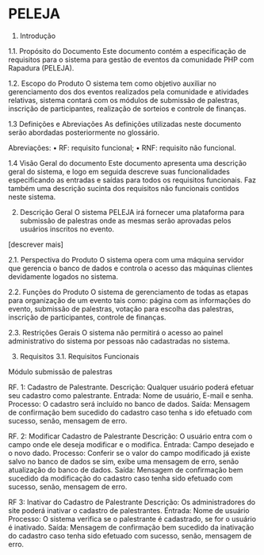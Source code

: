# PELEJA

1. Introdução

1.1. Propósito do Documento
Este documento contém a especificação de requisitos para o sistema para gestão de eventos da comunidade PHP com Rapadura (PELEJA).

1.2. Escopo do Produto
O sistema tem como objetivo auxiliar no gerenciamento dos dos eventos realizados pela comunidade e atividades relativas, sistema contará com os módulos de submissão de palestras, inscrição de participantes, realização de sorteios e controle de finanças.

1.3 Definições e Abreviações
As definições utilizadas neste documento serão abordadas posteriormente no glossário.

Abreviações:
• RF: requisito funcional;
• RNF: requisito não funcional.

1.4 Visão Geral do documento
Este documento apresenta uma descrição geral do sistema, e logo em seguida descreve suas funcionalidades especificando as entradas e saídas para todos os requisitos funcionais. Faz também uma descrição sucinta dos requisitos não funcionais contidos neste sistema.

2. Descrição Geral
O sistema PELEJA irá fornecer uma plataforma para submissão de palestras onde as mesmas serão aprovadas pelos usuários inscritos no evento.

[descrever mais]

2.1. Perspectiva do Produto
O sistema opera com uma máquina servidor que gerencia o banco de dados
e controla o acesso das máquinas clientes devidamente logados no sistema.

2.2. Funções do Produto
O sistema de gerenciamento de todas as etapas para organização de um evento tais como: página com as informações do evento, submissão de palestras, votação para escolha das palestras, inscrição de participantes, controle de finanças.

2.3. Restrições Gerais
O sistema não permitirá o acesso ao painel administrativo do sistema por pessoas não cadastradas no sistema.

3. Requisitos
3.1. Requisitos Funcionais

Módulo submissão de palestras

RF. 1: Cadastro de Palestrante.
Descrição: Qualquer usuário poderá efetuar seu cadastro como palestrante.
Entrada: Nome de usuário, E-mail e senha.
Processo: O cadastro será incluído no banco de dados.
Saída: Mensagem de confirmação bem sucedido do cadastro caso tenha s
ido efetuado com sucesso, senão, mensagem de erro.

RF. 2: Modificar Cadastro de Palestrante
Descrição: O usuário entra com o campo onde ele deseja modificar e o modifica.
Entrada: Campo desejado e o novo dado.
Processo: Conferir se o valor do campo modificado já existe salvo no banco de dados se sim, exibe uma mensagem de erro, senão atualização do banco de dados.
Saída: Mensagem de confirmação bem sucedido da modificação do cadastro caso tenha sido efetuado com sucesso, senão, mensagem de erro.


RF 3: Inativar do Cadastro de Palestrante
Descrição: Os administradores do site poderá inativar o cadastro de palestrantes.
Entrada: Nome de usuário
Processo: O sistema verifica se o palestrante é cadastrado, se for o usuário é inativado.
Saída: Mensagem de confirmação bem sucedido da inativação do cadastro caso tenha sido efetuado com sucesso, senão, mensagem de erro.
